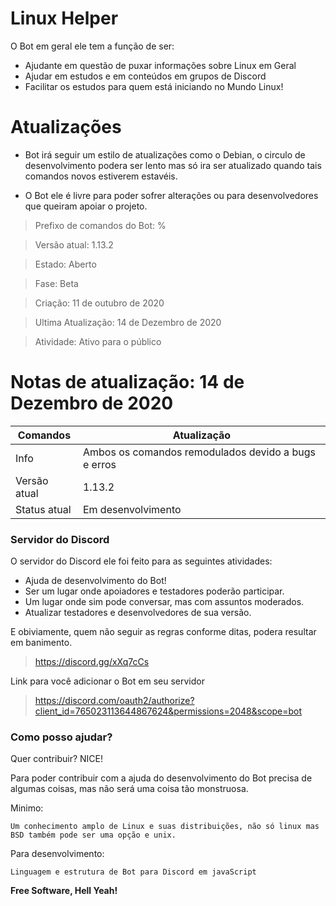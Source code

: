 # Linux Helper

O Bot em geral ele tem a função de ser: 
  - Ajudante em questão de puxar informações sobre Linux em Geral
  - Ajudar em estudos e em conteúdos em grupos de Discord
  - Facilitar os estudos para quem está iniciando no Mundo Linux!

# Atualizações
  - Bot irá seguir um estilo de atualizações como o Debian, o circulo de desenvolvimento podera ser lento mas só ira ser atualizado quando tais comandos novos estiverem estavéis.
  
  - O Bot ele é livre para poder sofrer alterações ou para desenvolvedores que queiram apoiar o projeto.


> Prefixo de comandos do Bot: %

> Versão atual: 1.13.2

> Estado: Aberto

> Fase: Beta

> Criação: 11 de outubro de 2020

> Ultima Atualização: 14 de Dezembro de 2020

> Atividade: Ativo para o público

# Notas de atualização: 14 de Dezembro de 2020

| Comandos | Atualização|
| ------ | ------ |
| Info | Ambos os comandos remodulados devido a bugs e erros |
| Versão atual| 1.13.2|
| Status atual  | Em desenvolvimento |

### Servidor do Discord

O servidor do Discord ele foi feito para as seguintes atividades:

* Ajuda de desenvolvimento do Bot!
* Ser um lugar onde apoiadores e testadores poderão participar.
* Um lugar onde sim pode conversar, mas com assuntos moderados.
* Atualizar testadores e desenvolvedores de sua versão.

E obiviamente, quem não seguir as regras conforme ditas, podera resultar em banimento.

> https://discord.gg/xXq7cCs

Link para você adicionar o Bot em seu servidor

> https://discord.com/oauth2/authorize?client_id=765023113644867624&permissions=2048&scope=bot

### Como posso ajudar?

Quer contribuir? NICE!

Para poder contribuir com a ajuda do desenvolvimento do Bot precisa de algumas coisas, mas não será uma coisa tão monstruosa.

Minimo:
```
Um conhecimento amplo de Linux e suas distribuições, não só linux mas BSD também pode ser uma opção e unix.
```

Para desenvolvimento:
```
Linguagem e estrutura de Bot para Discord em javaScript
```

**Free Software, Hell Yeah!**
